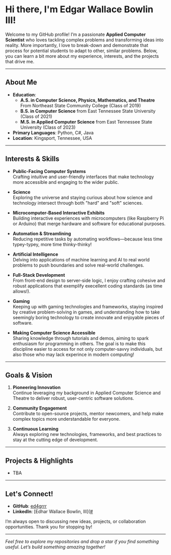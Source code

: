 # Hi there, I'm Edgar Wallace Bowlin III!

Welcome to my GitHub profile! I’m a passionate **Applied Computer Scientist** who loves tackling complex problems and transforming ideas into reality. More importantly, I love to break-down and demonstrate that process for potential students to adapt to other, similar problems. Below, you can learn a bit more about my experience, interests, and the projects that drive me.

---

## About Me

- **Education**:
  - **A.S. in Computer Science, Physics, Mathematics, and Theatre** From Northeast State Community College (Class of 2019)
  - **B.S. in Computer Science** from East Tennessee State University (Class of 2021)
  - **M.S. in Applied Computer Science** from East Tennessee State University (Class of 2023)  
- **Primary Languages**: Python, C#, Java  
- **Location**: Kingsport, Tennessee, USA

---

## Interests & Skills

- **Public-Facing Computer Systems**  
  Crafting intuitive and user-friendly interfaces that make technology more accessible and engaging to the wider public.

- **Science**  
  Exploring the universe and staying curious about how science and technology intersect through both "hard" and "soft" sciences.

- **Microcomputer-Based Interactive Exhibits**  
  Building interactive experiences with microcomputers (like Raspberry Pi or Arduino) that merge hardware and software for educational purposes.

- **Automation & Streamlining**  
  Reducing repetitive tasks by automating workflows—because less time typey-typey, more time thinky-thinky!

- **Artificial Intelligence**  
  Delving into applications of machine learning and AI to real world problems to push boundaries and solve real-world challenges.

- **Full-Stack Development**  
  From front-end design to server-side logic, I enjoy crafting cohesive and robust applications that exemplify execellent coding standards (as time allows!).

- **Gaming**  
  Keeping up with gaming technologies and frameworks, staying inspired by creative problem-solving in games, and understanding how to take seemingly boring technology to create innovate and enjoyable pieces of software.

- **Making Computer Science Accessible**  
  Sharing knowledge through tutorials and demos, aiming to spark enthusiasm for programming in others. The goal is to make this discipline easier to access for not only computer-savvy individuals, but also those who may lack experince in modern computing!

---

## Goals & Vision

1. **Pioneering Innovation**  
   Continue leveraging my background in Applied Computer Science and Theatre to deliver robust, user-centric software solutions.

2. **Community Engagement**  
   Contribute to open-source projects, mentor newcomers, and help make complex topics more understandable for everyone.

3. **Continuous Learning**  
   Always exploring new technologies, frameworks, and best practices to stay at the cutting edge of development.

---

## Projects & Highlights

- TBA

---

## Let's Connect!

- **GitHub**: [ed4grrr](https://github.com/ed4grrr)
- **LinkedIn**: [Edhar Wallace Bowlin, III]([#](https://www.linkedin.com/in/edgar-bowlin-iii/)

I’m always open to discussing new ideas, projects, or collaboration opportunities. Thank you for stopping by!

---

*Feel free to explore my repositories and drop a star if you find something useful. Let’s build something amazing together!*
